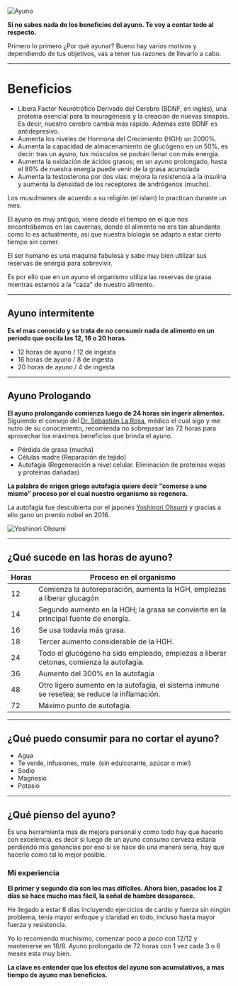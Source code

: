 ![Ayuno](https://i.imgur.com/54GTAsc.jpg)

**Si no sabes nada de los beneficios del ayuno. Te voy a contar todo al respecto.**

Primero lo primero ¿Por qué ayunar? Bueno hay varios motivos y dependiendo de tus objetivos, vas a tener tus razones de llevarlo a cabo.

---

# Beneficios

- Libera Factor Neurotrófico Derivado del Cerebro (BDNF, en inglés), una
  proteína esencial para la neurogénesis y la creación de nuevas sinapsis. Es
  decir, nuestro cerebro cambia más rápido. Además este BDNF es
  antidepresivo.
- Aumenta los niveles de Hormona del Crecimiento (HGH) un 2000%.
- Aumenta la capacidad de almacenamiento de glucógeno en un 50%, es decir:
  tras un ayuno, tus músculos se podrán llenar con más energía.
- Aumenta la oxidación de ácidos grasos; en un ayuno prolongado, hasta el
  80% de nuestra energía puede venir de la grasa acumulada
- Aumenta la testosterona por dos vías: mejora la resistencia a la insulina y
  aumenta la densidad de los receptores de andrógenos (mucho).

Los musulmanes de acuerdo a su religión (el islam) lo practican durante un mes.

El ayuno es muy antiguo, viene desde el tiempo en el que nos encontrábamos en las cavernas, donde el alimento no era tan abundante como lo es actualmente, así que nuestra biología se adapto a estar cierto tiempo sin comer.

El ser humano es una maquina fabulosa y sabe muy bien utilizar sus reservas de energía para sobrevivir.

Es por ello que en un ayuno el organismo utiliza las reservas de grasa mientras estamos a la "caza" de nuestro alimento.

---

## Ayuno intermitente

**Es el mas conocido y se trata de no consumir nada de alimento en un periodo que oscila las 12, 16 o 20 horas.**

- 12 horas de ayuno / 12 de ingesta
- 16 horas de ayuno / 8 de ingesta
- 20 horas de ayuno / 4 de ingesta

---

## Ayuno Prologando

**El ayuno prolongando comienza luego de 24 horas sin ingerir alimentos.**
Siguiendo el consejo del [Dr. Sebastián La Rosa](https://www.youtube.com/c/DRLAROSA/videos), médico el cual sigo y me nutro de su conocimiento, recomienda no sobrepasar las 72 horas para aprovechar los máximos beneficios que brinda el ayuno.

- Pérdida de grasa (mucha)
- Células madre (Reparación de tejido)
- Autofagia (Regeneración a nivel celular. Eliminación de proteínas viejas y proteínas dañadas)

**La palabra de origen griego autofagia quiere decir "comerse a uno mismo" proceso por el cual nuestro organismo se regenera.**

La autofagia fue descubierta por el japonés [Yoshinori Ohsumi](https://en.wikipedia.org/wiki/Yoshinori_Ohsumi) y gracias a ello gano un premio nobel en 2016.

![Yoshinori Ohsumi](https://i.imgur.com/7LwfZjc.jpg)

---

## ¿Qué sucede en las horas de ayuno?

| Horas | Proceso en el organismo                                                                      |
| ----- | -------------------------------------------------------------------------------------------- |
| 12    | Comienza la autoreparación, aumenta la HGH, empiezas a liberar glucagón                      |
| 14    | Segundo aumento en la HGH; la grasa se convierte en la principal fuente de energía.          |
| 16    | Se usa todavía más grasa.                                                                    |
| 18    | Tercer aumento considerable de la HGH.                                                       |
| 24    | Todo el glucógeno ha sido empleado, empiezas a liberar cetonas, comienza la autofagia.       |
| 36    | Aumento del 300% en la autofagia                                                             |
| 48    | Otro ligero aumento en la autofagia, el sistema inmune se resetea; se reduce la inflamación. |
| 72    | Máximo punto de autofagia.                                                                   |

---

## ¿Qué puedo consumir para no cortar el ayuno?

- Agua
- Te verde, infusiones, mate. (sin edulcorante, azúcar o miel)
- Sodio
- Magnesio
- Potasio

---

## ¿Qué pienso del ayuno?

Es una herramienta mas de mejora personal y como todo hay que hacerlo con excelencia, es decir si luego de un ayuno consumo cerveza estaría perdiendo mis ganancias por eso si se hace de una manera seria, hay que hacerlo como tal lo mejor posible.

### Mi experiencia

**El primer y segundo día son los mas difíciles. Ahora bien, pasados los 2 días se hace mucho mas fácil, la señal de hambre desaparece.**

He llegado a estar 8 días incluyendo ejercicios de cardio y fuerza sin ningún problema, tenia mayor enfoque y claridad en todo, incluso hasta mayor fuerza y resistencia.

Yo lo recomiendo muchísimo, comenzar poco a poco con 12/12 y mantenerse en 16/8. Ayuno prolongado de 72 horas con 1 vez cada 3 o 6 meses esta muy bien.

**La clave es entender que los efectos del ayuno son acumulativos, a mas tiempo de ayuno mas beneficios.**
